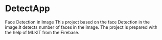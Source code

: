 # DetectApp
Face Detection in Image
This project based on the face Detection in the image.It detects number of faces in the image.
The project is prepared with the help of MLKIT from the Firebase.
